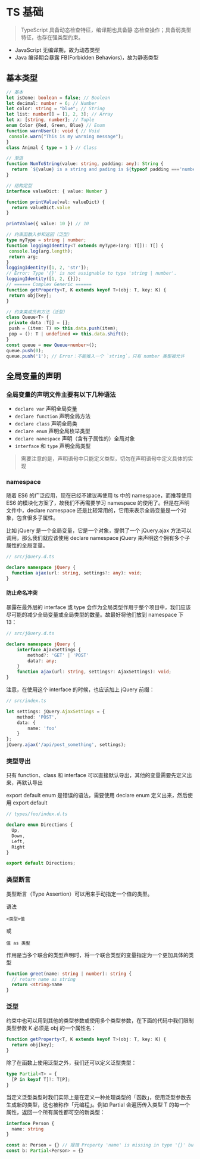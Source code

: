 # TS 基础

> TypeScript 具备动态检查特征，编译期也具备静
态检查操作；具备弱类型特征，也存在强类型约束。

- JavaScript ⽆编译期，故为动态类型
- Java 编译期会暴露 FB(Forbidden Behaviors)，故为静态类型

## 基本类型

```typescript
// 基本
let isDone: boolean = false; // Boolean
let decimal: number = 6; // Number
let color: string = "blue"; // String
let list: number[] = [1, 2, 3]; // Array
let x: [string, number]; // Tuple
enum Color {Red, Green, Blue} // Enum
function warnUser(): void { // Void
 console.warn("This is my warning message");
}
class Animal { type = 1 } // Class

// 渐进
function NumToString(value: string, padding: any): String {
  return `${value} is a string and pading is ${typeof padding ==='number' ? padding + 'px' : padding}`
}

// 结构定型
interface valueDict: { value: Number }

function printValue(val: valueDict) {
  return valueDict.value
}

printValue({ value: 10 }) // 10

// 约束函数⼊参和返回（泛型）
type myType = string | number;
function loggingIdentity<T extends myType>(arg: T[]): T[] {
 console.log(arg.length);
 return arg;
}
loggingIdentity([1, 2, 'str']);
// Error: Type '{}' is not assignable to type 'string | number'.
loggingIdentity([1, 2, {}]);
// ====== Complex Generic ======
function getProperty<T, K extends keyof T>(obj: T, key: K) {
 return obj[key];
}

// 约束类成员和⽅法（泛型）
class Queue<T> {
 private data :T[] = [];
 push = (item: T) => this.data.push(item);
 pop = (): T | undefined => this.data.shift();
}
const queue = new Queue<number>();
queue.push(0);
queue.push('1'); // Error：不能推⼊⼀个 `string`，只有 number 类型被允许
```

## 全局变量的声明

### 全局变量的声明文件主要有以下几种语法

- `declare var` 声明全局变量
- `declare function` 声明全局方法
- `declare class` 声明全局类
- `declare enum` 声明全局枚举类型
- `declare namespace` 声明（含有子属性的）全局对象
- `interface` 和 `type` 声明全局类型

> 需要注意的是，声明语句中只能定义类型，切勿在声明语句中定义具体的实现

### namespace

随着 ES6 的广泛应用，现在已经不建议再使用 ts 中的 namespace，而推荐使用 ES6 的模块化方案了，故我们不再需要学习 namespace 的使用了。但是在声明文件中，declare namespace 还是比较常用的，它用来表示全局变量是一个对象，包含很多子属性。

比如 jQuery 是一个全局变量，它是一个对象，提供了一个 jQuery.ajax 方法可以调用，那么我们就应该使用 declare namespace jQuery 来声明这个拥有多个子属性的全局变量。

```typescript
// src/jQuery.d.ts

declare namespace jQuery {
  function ajax(url: string, settings?: any): void;
}
```

#### 防止命名冲突

暴露在最外层的 interface 或 type 会作为全局类型作用于整个项目中，我们应该尽可能的减少全局变量或全局类型的数量。故最好将他们放到 namespace 下13：

```typescript
// src/jQuery.d.ts

declare namespace jQuery {
    interface AjaxSettings {
        method?: 'GET' | 'POST'
        data?: any;
    }
    function ajax(url: string, settings?: AjaxSettings): void;
}
```

注意，在使用这个 interface 的时候，也应该加上 jQuery 前缀：

```typescript
// src/index.ts

let settings: jQuery.AjaxSettings = {
    method: 'POST',
    data: {
        name: 'foo'
    }
};
jQuery.ajax('/api/post_something', settings);
```

### 类型导出

只有 function、class 和 interface 可以直接默认导出，其他的变量需要先定义出来，再默认导出

export default enum 是错误的语法，需要使用 declare enum 定义出来，然后使用 export default

```typescript
// types/foo/index.d.ts

declare enum Directions {
  Up,
  Down,
  Left,
  Right
}

export default Directions;
```

### 类型断言

类型断言（Type Assertion）可以用来手动指定一个值的类型。

语法

`<类型>值`

或

`值 as 类型`

作用是当多个联合的类型声明时，将一个联合类型的变量指定为一个更加具体的类型

```typescript
function greet(name: string | number): string {
  // return name as string
  return <string>name
}
```

### 泛型

约束中也可以用到其他的类型参数或使用多个类型参数，在下面的代码中我们限制类型参数 K 必须是 obj 的一个属性名：

```typescript
function getProperty<T, K extends keyof T>(obj: T, key: K) {
  return obj[key];
}
```

除了在函数上使用泛型之外，我们还可以定义泛型类型：

```typescript
type Partial<T> = {
  [P in keyof T]?: T[P];
}
```

当定义泛型类型时我们实际上是在定义一种处理类型的「函数」，使用泛型参数去生成新的类型，这也被称作「元编程」。例如 Partial 会遍历传入类型 T 的每一个属性，返回一个所有属性都可空的新类型：

```typescript
interface Person {
  name: string
}

const a: Person = {} // 报错 Property 'name' is missing in type '{}' but required in type 'Person'.
const b: Partial<Person> = {}
```
